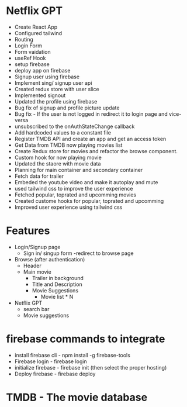 # Netflix GPT
- Create React App
- Configured tailwind
- Routing
- Login Form
- Form vaidation
- useRef Hook
- setup firebase 
- deploy app on firebase
- Signup user using firebase
- Implement sing/ signup user api
- Created redux store with user slice
- Implemented signout
- Updated the profile using firebase
- Bug fix of signup and profile picture update
- Bug fix - If the user is not logged in redirect it to login page and vice-versa
- unsubscribed to the onAuthStateChange callback
- Add hardcoded values to a constant file
- Register TMDB API and create an app and get an access token
- Get Data from TMDB now playing movies list
- Create Redux store for movies and refactor the browse component.
- Custom hook for now playing movie
- Updated the staore with movie data
- Planning for main container and secondary container
- Fetch data for trailer
- Embeded the youtube video and make it autoplay and mute
- used tailwind css to improve the user experience
- Fetched popular, toprated and upcomming movies 
- Created custome hooks for popular, toprated and upcomming
- Improved user experience using tailwind css


# Features 
- Login/Signup page
    - Sign in/ singup form
    -redirect to browse page
- Browse (after authentication)
    - Header
    - Main movie
        - Trailer in background
        - Title and Description
        - Movie Suggestions
            - Movie list * N
- Netflix GPT
    - search bar
    - Movie suggestions
    

# firebase commands to integrate
  - install firebase cli
        - npm install -g firebase-tools
  - Firebase login 
        - firebase login
  - initialize firebase 
        -  firebase init (then select the proper hosting)
  - Deploy firebase 
        - firebase deploy      

 # TMDB - The movie database
        